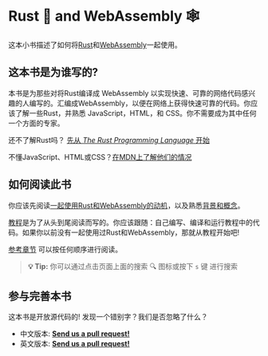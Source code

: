 # Rust 🦀 and WebAssembly 🕸

这本小书描述了如何将[Rust][]和[WebAssembly][]一起使用。

## 这本书是为谁写的?

本书是为那些对将Rust编译成 WebAssembly 以实现快速、可靠的网络代码感兴趣的人编写的。汇编成WebAssembly，以便在网络上获得快速可靠的代码。你应该了解一些Rust，并熟悉 JavaScript，HTML，和 CSS。你不需要成为其中任何一个方面的专家。

还不了解Rust吗？ [先从 *The Rust Programming Language* 开始][trpl]

不懂JavaScript、HTML或CSS？[在MDN上了解他们的情况][mdn]

## 如何阅读此书

你应该先阅读[一起使用Rust和WebAssembly的动机][why-rust-wasm]，以及熟悉[背景和概念][background]。

[教程][tutorial]是为了从头到尾阅读而写的。你应该跟随：自己编写、编译和运行教程中的代码。如果你以前没有一起使用过Rust和WebAssembly，那就从教程开始吧!

[参考章节][reference] 可以按任何顺序进行阅读。

> **💡 Tip:** 你可以通过点击页面上面的搜索 🔍 图标或按下 `s` 键 进行搜索

## 参与完善本书 

这本书是开放源代码的! 发现一个错别字？我们是否忽略了什么？

- 中文版本: [**Send us a pull request!**][repozh]
- 英文版本: [**Send us a pull request!**][repo]

[Rust]: https://www.rust-lang.org
[WebAssembly]: https://webassembly.org/
[trpl]: https://doc.rust-lang.org/book/
[mdn]: https://developer.mozilla.org/en-US/docs/Learn
[why-rust-wasm]: ./why-rust-and-webassembly.html
[background]: ./background-and-concepts.html
[tutorial]: ./game-of-life/introduction.html
[reference]: ./reference/index.html
[repo]: https://github.com/rustwasm/book
[repozh]: https://github.com/Orefa/rustwasm
